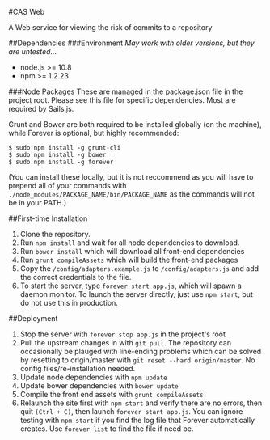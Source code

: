 #CAS Web 

A Web service for viewing the risk of commits to a repository

##Dependencies
###Environment
*May work with older versions, but they are untested...*

* node.js >= 10.8
* npm >= 1.2.23

###Node Packages
These are managed in the package.json file in the project root. Please see this file for specific dependencies. Most are required by Sails.js.

Grunt and Bower are both required to be installed globally (on the machine), while Forever is optional, but highly recommended:
```
$ sudo npm install -g grunt-cli
$ sudo npm install -g bower
$ sudo npm install -g forever
```

(You can install these locally, but it is not reccommend as you will have to prepend all of your commands with `./node_modules/PACKAGE_NAME/bin/PACKAGE_NAME` as the commands will not be in your PATH.)

##First-time Installation

1. Clone the repository.
2. Run `npm install` and wait for all node dependencies to download.
3. Run `bower install` which will download all front-end dependencies
4. Run `grunt compileAssets` which will build the front-end packages
3. Copy the `/config/adapters.example.js` to `/config/adapters.js` and add the
correct credentials to the file.
4. To start the server, type `forever start app.js`, which will spawn a daemon monitor. To launch the server directly, just use `npm start`, but do not use this in production.

##Deployment

1. Stop the server with `forever stop app.js` in the project's root
2. Pull the upstream changes in with `git pull`. The repository can occasionally be plauged with line-ending problems which can be solved by resetting to origin/master with `git reset --hard origin/master`. No config files/re-installation needed.
3. Update node dependencies with `npm update`
4. Update bower dependencies with `bower update`
5. Compile the front end assets with `grunt compileAssets`
6. Relaunch the site first with `npm start` and verify there are no errors, then quit `(Ctrl + C)`, then launch `forever start app.js`. You can ignore testing with `npm start` if you find the log file that Forever automatically creates. Use `forever list` to find the file if need be.
